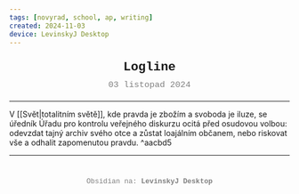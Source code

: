 ```yaml
---
tags: [novyrad, school, ap, writing]
created: 2024-11-03
device: LevinskyJ Desktop
---
```

<div style="text-align: center; font-size: 1.6em; font-weight: bold; padding: 10px 0; font-family: Courier New">
  Logline
</div>

<div style="text-align: center; color: gray; font-size: 1.1em; margin-bottom: 20px; font-family: Courier New">  03 listopad 2024
</div>

---

V [[Svět|totalitním světě]], kde pravda je zbožím a svoboda je iluze, se úředník Úřadu pro kontrolu veřejného diskurzu ocitá před osudovou volbou: odevzdat tajný archiv svého otce a zůstat loajálním občanem, nebo riskovat vše a odhalit zapomenutou pravdu. ^aacbd5

---

<div style="text-align: center; color: gray; font-size: 0.9em; margin-top: 40px; font-family: Courier New">
  Obsidian na: <strong>LevinskyJ Desktop</strong>
</div>
